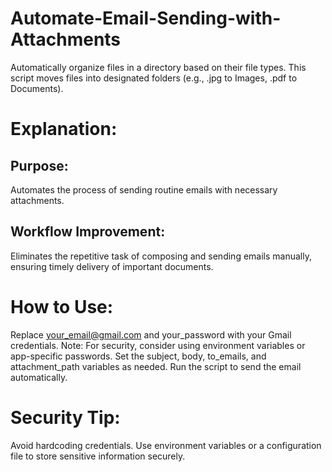 # Automate-Email-Sending-with-Attachments
Automatically organize files in a directory based on their file types. This script moves files into designated folders (e.g., .jpg to Images, .pdf to Documents).

# Explanation:
## Purpose: 
Automates the process of sending routine emails with necessary attachments.
## Workflow Improvement: 
Eliminates the repetitive task of composing and sending emails manually, ensuring timely delivery of important documents.

# How to Use:
Replace your_email@gmail.com and your_password with your Gmail credentials. Note: For security, consider using environment variables or app-specific passwords.
Set the subject, body, to_emails, and attachment_path variables as needed.
Run the script to send the email automatically.

# Security Tip:
Avoid hardcoding credentials. Use environment variables or a configuration file to store sensitive information securely.
